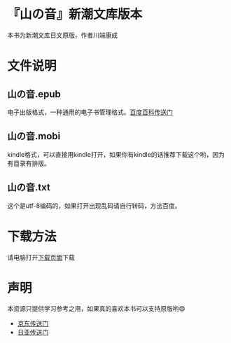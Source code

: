 # 『山の音』新潮文库版本
本书为新潮文库日文原版，作者川端康成
# 文件说明
## 山の音.epub
电子出版格式，一种通用的电子书管理格式。[百度百科传送门](http://baike.baidu.com/link?url=IfWTDYjp-c5Xcik5mrr16AugSm_mFhx1nEojL_joKuJmS0PGNB0kUba-Hwy3YACrZVLoJ5viPy-NaVYy7IPlj_)
## 山の音.mobi
kindle格式，可以直接用kindle打开，如果你有kindle的话推荐下载这个哟，因为有目录有排版。
## 山の音.txt
这个是utf-8编码的，如果打开出现乱码请自行转码，方法百度。
# 下载方法
请电脑打开[下载页面](https://ecator.github.io/yamanooto/)下载

# 声明
本资源只提供学习参考之用，如果真的喜欢本书可以支持原版哟:smile:
- [京东传送门](http://search.jd.com/Search?keyword=%E5%B1%B1%E9%9F%B3&enc=utf-8&wq=%E5%B1%B1%E9%9F%B3&pvid=912d5da9e51b46939b7500acc92ad833)
- [日亚传送门](https://www.amazon.co.jp/%E5%B1%B1%E3%81%AE%E9%9F%B3-%E5%B7%9D%E7%AB%AF%E5%BA%B7%E6%88%90-ebook/dp/B00D3WJ4FO/ref=sr_1_1?s=digital-text&ie=UTF8&qid=1490364139&sr=1-1&keywords=%E5%B1%B1%E3%81%AE%E9%9F%B3)